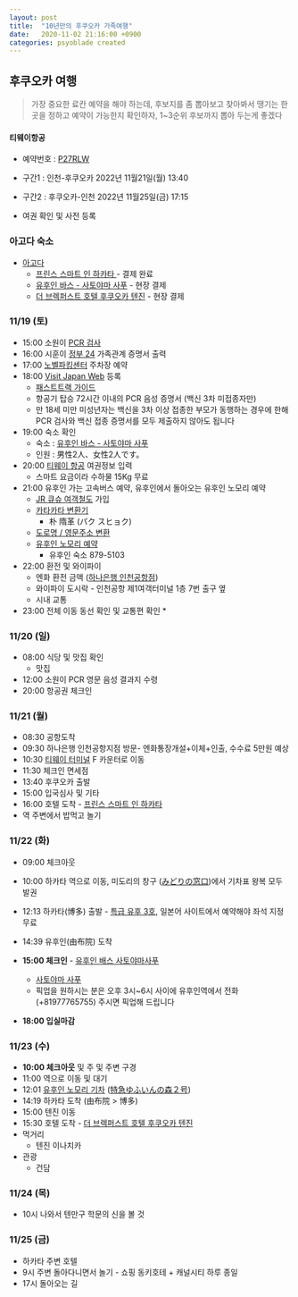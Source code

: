 ```yaml
---
layout: post
title:  "10년만의 후쿠오카 가족여행"
date:   2020-11-02 21:16:00 +0900
categories: psyoblade created
---
```


## 후쿠오카 여행

>  가장 중요한 료칸 예약을 해야 하는데, 후보지를 좀 뽑아보고 찾아봐서 땡기는 한 곳을 정하고 예약이 가능한지 확인하자, 1~3순위 후보까지 뽑아 두는게 좋겠다

#### 티웨이항공

*  예약번호 : [P27RLW](https://www.twayair.com/app/reservation/reservationDetail?encPnrNumber=Kh4c6dppilhA%2B9wzyqQwnw%3D%3D)

*  구간1 : 인천-후쿠오카 2022년 11월21일(월) 13:40

*  구간2 : 후쿠오카-인천 2022년 11월25일(금) 17:15

* 여권 확인 및 사전 등록

### 아고다 숙소

* [아고다](https://www.agoda.com/) 
  * [프린스 스마트 인 하카타 ](https://www.agoda.com/ko-kr/ko-kr/prince-smart-inn-hakata/hotel/fukuoka-jp.html) - 결제 완료
  * [유후인 바스 - 사토야마 사푸](https://www.satoyamasafu.com/) - 현장 결제
  * [더 브렉퍼스트 호텔 후쿠오카 텐진](https://www.agoda.com/ko-kr/ko-kr/hotel-wbf-fukuoka-tenjin-minami/hotel/fukuoka-jp.html) - 현장 결제

### 11/19 (토)

* 15:00 소원이 [PCR 검사](http://www.365openmd.com/) 
* 16:00 시훈이 [정부 24](https://www.gov.kr/main?a=AA020InfoCappViewApp&CappBizCD=97400000004) 가족관계 증명서 출력
* 17:00 [노벨파킹센터](http://m.nobelparking.com/page/page21) 주차장 예약
* 18:00 [Visit Japan Web](https://www.vjw.digital.go.jp/main/#/vjwpco001) 등록
  * [패스트트랙 가이드](https://www.hco.mhlw.go.jp/kr/)
  * 항공기 탑승 72시간 이내의 PCR 음성 증명서 (백신 3차 미접종자만)
  * 만 18세 미만 미성년자는 백신을 3차 이상 접종한 부모가 동행하는 경우에 한해 PCR 검사와 백신 접종 증명서를 모두 제출하지 않아도 됩니다
* 19:00 숙소 확인
  * 숙소 : [유후인 바스 - 사토야마 사푸](https://www.satoyamasafu.com/)
  * 인원 : 男性2人、女性2人です。
* 20:00 [티웨이 항공](https://www.twayair.com/app/main) 여권정보 입력
  * 스마트 요금이라 수하물 15Kg 무료
* 21:00 유후인 가는 고속버스 예약, 유후인에서 돌아오는 유후인 노모리 예약
  * [JR 큐슈 여객철도](https://www.jrkyushu.co.jp/) 가입
  * [카타카타 변환기](https://enjoyjapan.co.kr/hangul_name_to_japanese_katakana_converter.php)
    * 朴 隋革 (パク スヒョク)
  * [도로명 / 영문주소 변환](https://www.juso.go.kr/openIndexPage.do)
  * [유후인 노모리 예약](https://iliketrip.net/3917)
    * 유후인 숙소 879-5103
* 22:00 환전 및 와이파이
  * 엔화 환전 금액 ([하나은행 인천공항점](https://goo.gl/maps/X1we4E9YbMD4BTLZA))
  * 와이파이 도시락 - 인천공항 제1여객터미널 1층 7번 출구 옆
  * 시내 교통
* 23:00 전체 이동 동선 확인 및 교통편 확인
  * 

### 11/20 (일)

* 08:00 식당 및 맛집 확인
  * 맛집
* 12:00 소원이 PCR 영문 음성 결과지 수령
* 20:00 항공권 체크인

### 11/21 (월)

* 08:30 공항도착
* 09:30 하나은행 인천공항지점 방문- 엔화통장개설+이체+인출, 수수료 5만원 예상
* 10:30 [티웨이 터미널](https://www.twayair.com/app/serviceInfo/airportCounter?searchKeyword=&searchConti=JAP) F 카운터로 이동 
* 11:30 체크인 면세점
* 13:40 후쿠오카 출발
* 15:00 입국심사 및 기타
* 16:00 호텔 도착 - [프린스 스마트 인 하카타](https://www.agoda.com/ko-kr/ko-kr/prince-smart-inn-hakata/hotel/fukuoka-jp.html)
* 역 주변에서 밥먹고 놀기

### 11/22 (화)

* 09:00 체크아웃
* 10:00 하카타 역으로 이동, 미도리의 창구 ([みどりの窓口](https://goo.gl/maps/1pECu8BvptkVgysu6))에서 기차표 왕복 모두 발권
* 12:13 하카타(博多) 출발 - [특급 유후 3호](https://train.yoyaku.jrkyushu.co.jp/), 일본어 사이트에서 예약해야 좌석 지정 무료
* 14:39 유후인(由布院) 도착
* **15:00 체크인** - [유후인 배스 사토야마사푸](https://www.agoda.com/ko-kr/ko-kr/yufuin-bath-satoyamasafu/hotel/yufu-jp.html)
  * [사토야마 사푸](https://www.satoyamasafu.com/en/spa/index.html)
  * 픽업을 원하시는 분은 오후 3시~6시 사이에 유후인역에서 전화 (+81977765755) 주시면 픽업해 드립니다

* **18:00 입실마감**

### 11/23 (수)

* **10:00 체크아웃**  및 주 및 주변 구경
* 11:00 역으로 이동 및 대기
* 12:01  [유후인 노모리 기차](https://iliketrip.net/3917) ([特急ゆふいんの森２号](https://train.yoyaku.jrkyushu.co.jp/))
* 14:19 하카타 도착 (由布院 > 博多)
* 15:00 텐진 이동
* 15:30 호텔 도착 - [더 브렉퍼스트 호텔 후쿠오카 텐진](https://www.agoda.com/ko-kr/ko-kr/hotel-wbf-fukuoka-tenjin-minami/hotel/fukuoka-jp.html)
* 먹거리
  * 텐진 이나치카
* 관광
  * 건담


### 11/24 (목)

* 10시 나와서 텐만구 학문의 신을 볼 것

### 11/25 (금)

* 하카타 주변 호텔
* 9시 주변 돌아다니면서 놀기 - 쇼핑 동키호테 + 캐널시티 하루 종일
* 17시 돌아오는 길


